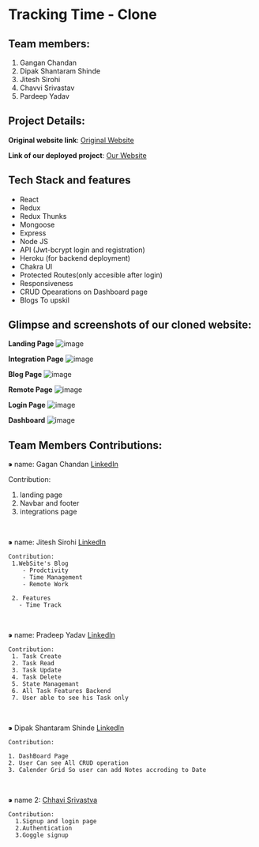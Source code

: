 # Tracking Time - Clone


## Team members:
1. Gangan Chandan
2. Dipak Shantaram Shinde
3. Jitesh Sirohi
4. Chavvi Srivastav
5. Pardeep Yadav


## Project Details:

**Original website link**: [Original Website](https://trackingtime.co/)

**Link of our deployed project**: [Our Website](https://timetrcak.netlify.app/)

## Tech Stack and features
- React
- Redux
- Redux Thunks
- Mongoose
- Express
- Node JS
- API (Jwt-bcrypt login and registration)
- Heroku (for backend deployment)
- Chakra UI
- Protected Routes(only accesible after login)
- Responsiveness
- CRUD Opearations on Dashboard page
- Blogs To upskil


## Glimpse and screenshots of our cloned website:
**Landing Page**
![image](https://user-images.githubusercontent.com/70229744/187068343-07604dbc-b919-47d7-9b04-9d6042a44474.png)

**Integration Page**
![image](https://user-images.githubusercontent.com/70229744/187068363-1b9a735a-e042-4ba0-850b-3bdde20fd778.png)

**Blog Page**
![image](https://user-images.githubusercontent.com/70229744/187068407-17ce0433-d836-46f0-a63a-5a334cfa987d.png)

**Remote Page**
![image](https://user-images.githubusercontent.com/70229744/187068427-429c9019-6df8-402e-8bea-ef13da791ece.png)

**Login Page**
![image](https://user-images.githubusercontent.com/70229744/187068471-a3e065cf-2688-4a84-b4cb-5f4a2a1ca4f2.png)

**Dashboard**
![image](https://user-images.githubusercontent.com/70229744/187068455-6ffe7a35-c9e6-41d4-ae51-165660cb4ca8.png)


## Team Members Contributions:
 ⁍ name: Gagan Chandan [LinkedIn](https://www.linkedin.com/in/gagan-chandan-p%F0%9F%95%B7-3b4590231/)
 
 Contribution:
 
  1. landing page 
  2. Navbar and footer 
  3. integrations page


<br>

   ⁍ name: Jitesh Sirohi  [LinkedIn](https://www.linkedin.com/in/jitesh-sirohi/)

    Contribution:
     1.WebSite's Blog
        - Prodctivity
        - Time Management
        - Remote Work
        
     2. Features
       - Time Track
    
<br>

   ⁍ name: Pradeep Yadav  [LinkedIn](https://www.linkedin.com/in/pradeep-yadav-11112222222244449999/)

    Contribution:
     1. Task Create 
     2. Task Read
     3. Task Update
     4. Task Delete
     5. State Managemant
     6. All Task Features Backend
     7. User able to see his Task only

   

<br>

  ⁍ Dipak Shantaram Shinde [LinkedIn](https://www.linkedin.com/in/dipak-shinde-2857461b6/)

    Contribution:
    
    1. DashBoard Page
    2. User Can see All CRUD operation
    3. Calender Grid So user can add Notes accroding to Date
    
  <br>

  ⁍ name 2: <a href="https://www.linkedin.com/in/chhavisrivastva/">Chhavi Srivastva<a/>


    Contribution:
      1.Signup and login page
      2.Authentication
      3.Goggle signup
    

    
    
  
   
